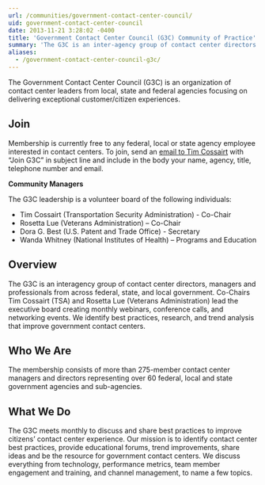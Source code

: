 ```yaml
---
url: /communities/government-contact-center-council/
uid: government-contact-center-council
date: 2013-11-21 3:28:02 -0400
title: 'Government Contact Center Council (G3C) Community of Practice'
summary: 'The G3C is an inter-agency group of contact center directors and managers with over 200 members across 55 federal, state and local government agencies.'
aliases:
  - /government-contact-center-council-g3c/
---
```


The Government Contact Center Council (G3C) is an organization of contact center leaders from local, state and federal agencies focusing on delivering exceptional customer/citizen experiences. 

## Join

Membership is currently free to any federal, local or state agency employee interested in contact centers.
To join, send an [email to Tim Cossairt](mailto:tim.cossairt@tsa.dhs.gov) with “Join G3C” in subject line and include in the body your name, agency, title, telephone number and email. 

**Community Managers**

The G3C leadership is a volunteer board of the following individuals:
- Tim Cossairt (Transportation Security Administration) - Co-Chair
- Rosetta Lue (Veterans Administration) – Co-Chair
- Dora G. Best (U.S. Patent and Trade Office) - Secretary
- Wanda Whitney (National Institutes of Health) – Programs and Education

## Overview

The G3C is an interagency group of contact center directors, managers and professionals from across federal, state, and local government. Co-Chairs Tim Cossairt (TSA) and Rosetta Lue (Veterans Administration) lead the executive board creating monthly webinars, conference calls, and networking events. We identify best practices, research, and trend analysis that improve government contact centers.

## Who We Are

The membership consists of more than 275-member contact center managers and directors representing over 60 federal, local and state government agencies and sub-agencies.

## What We Do

The G3C meets monthly to discuss and share best practices to improve citizens’ contact center experience. Our mission is to identify contact center best practices, provide educational forums, trend improvements, share ideas and be the resource for government contact centers. We discuss everything from technology, performance metrics, team member engagement and training, and channel management, to name a few topics. 


